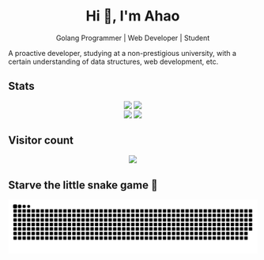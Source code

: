 ## <h1 align="center">Hi 👋, I'm Ahao</h1>
<p align="center">Golang Programmer | Web Developer | Student</p> 
<p>A proactive developer, studying at a non-prestigious university, with a certain understanding of data structures, web development, etc.</p>

## Stats  
<div align="center">
  <img src="https://github-readme-stats.vercel.app/api?username=ahaostudy&count_private=true&show_icons=true&hide_border=true&hide=prs,contribs"  width="60%" />
  <img src="https://github-readme-stats.vercel.app/api/top-langs/?username=ahaostudy&langs_count=10&exclude_repo=timerring.github.io&count_private=true&layout=compact&hide_border=true" width="35%" />
</div>

<div align="center">
	<img src="https://github-readme-streak-stats.herokuapp.com/?user=ahaostudy" width="52%" />
	<img src="https://stats.justsong.cn/api/leetcode?username=ahaostudy&cn=true&theme=light">
</div>

## Visitor count
<p align="center"><img src="https://profile-counter.glitch.me/ahaostudy/count.svg" /></p>

## Starve the little snake game 🥺
<div align="center">
  <picture>
    <source media="(prefers-color-scheme: dark)" srcset="https://raw.githubusercontent.com/ahaostudy/ahaostudy/output/github-contribution-grid-snake-dark.svg">
    <source media="(prefers-color-scheme: light)" srcset="https://raw.githubusercontent.com/ahaostudy/ahaostudy/output/github-contribution-grid-snake.svg">
    <img alt="github contribution grid snake animation" src="https://raw.githubusercontent.com/ahaostudy/ahaostudy/output/github-contribution-grid-snake.svg">
  </picture>
</div>
